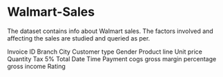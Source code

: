 # Walmart-Sales

The dataset contains info about Walmart sales. The factors involved and affecting the sales are studied and queried as per.

Invoice ID
Branch
City
Customer type
Gender
Product line
Unit price
Quantity
Tax 5%
Total
Date
Time
Payment
cogs
gross margin
percentage
gross income
Rating
